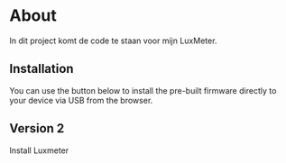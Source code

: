 # About

In dit project komt de code te staan voor mijn LuxMeter.

## Installation

You can use the button below to install the pre-built firmware directly to your device via USB from the browser.

## Version 2

<esp-web-install-button manifest="./firmware/manifest.json"> Install Luxmeter</esp-web-install-button>


<script type="module" src="https://unpkg.com/esp-web-tools@9/dist/web/install-button.js?module"></script>

